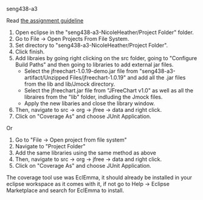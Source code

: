seng438-a3

Read [the assignment guideline](seng438-a3.md) 

1. Open eclipse in the "seng438-a3-NicoleHeather/Project Folder" folder.
2. Go to File -> Open Projects From File System.
3. Set directory to "seng438-a3-NicoleHeather/Project Folder".
4. Click finish.
5. Add libraies by going right clicking on the src folder, going to "Configure Build Paths" and then going to libraries to add external jar files.
    - Select the jfreechart-1.0.19-demo.jar file from "seng438-a3-artifact/Unzipped Files/jfreechart-1.0.19" and add all the .jar files from the lib and lib/Jmock directory.
    - Select the jfreechart.jar file from "JFreeChart v1.0" as well as all the libraires from the "lib" folder, indluding the Jmock files.
    - Apply the new libaries and close the library window.
6. Then, navigate to src -> org -> jfree -> data and right click.
7. Click on "Coverage As" and choose JUnit Application.

Or 

1. Go to "File -> Open project from file system"
2. Navigate to "Project Folder"
3. Add the same libraries using the same method as above
6. Then, navigate to src -> org -> jfree -> data and right click.
7. Click on "Coverage As" and choose JUnit Application.
   
The coverage tool use was EclEmma, it should already be installed in your eclipse workspace as it comes with it, if not go to Help -> Eclipse Marketplace and search for EclEmma to install.
